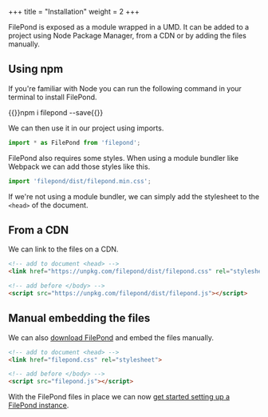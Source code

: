 +++
title = "Installation"
weight = 2
+++

FilePond is exposed as a module wrapped in a UMD. It can be added to a project using Node Package Manager, from a CDN or by adding the files manually.

## Using npm

If you're familiar with Node you can run the following command in your terminal to install FilePond.

{{<cmd>}}npm i filepond --save{{</cmd>}}

We can then use it in our project using imports.

```js
import * as FilePond from 'filepond';
```

FilePond also requires some styles. When using a module bundler like Webpack we can add those styles like this.

```js
import 'filepond/dist/filepond.min.css';
```

If we're not using a module bundler, we can simply add the stylesheet to the `<head>` of the document.


## From a CDN

We can link to the files on a CDN.

```html
<!-- add to document <head> -->
<link href="https://unpkg.com/filepond/dist/filepond.css" rel="stylesheet">

<!-- add before </body> -->
<script src="https://unpkg.com/filepond/dist/filepond.js"></script>
```

## Manual embedding the files

We can also [download FilePond](https://github.com/pqina/filepond/archive/master.zip) and embed the files manually.

```html
<!-- add to document <head> -->
<link href="filepond.css" rel="stylesheet">

<!-- add before </body> -->
<script src="filepond.js"></script>
```

With the FilePond files in place we can now [get started setting up a FilePond instance](../getting-started).
